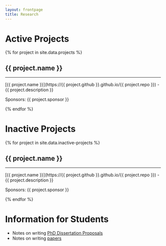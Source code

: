 ```yaml
---
layout: frontpage
title: Research
---
```


# Active Projects

{% for project in site.data.projects %}

## {{ project.name }}

---

[{{ project.name }}](https://{{ project.github }}.github.io/{{ project.repo }}) - {{ project.description }}

Sponsors: {{ project.sponsor }}

{% endfor %}

# Inactive Projects

{% for project in site.data.inactive-projects %}

## {{ project.name }}

---

[{{ project.name }}](https://{{ project.github }}.github.io/{{ project.repo }}) - {{ project.description }}

Sponsors: {{ project.sponsor }}

{% endfor %}

# Information for Students

* Notes on writing [PhD Dissertation Proposals](phd-proposal)
* Notes on writing [papers](writing)
